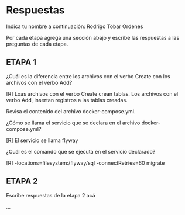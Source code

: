 # Respuestas

Indica tu nombre a continuación: 
Rodrigo Tobar Ordenes

Por cada etapa agrega una sección abajo y escribe las respuestas a las preguntas de cada etapa.

## ETAPA 1

¿Cuál es la diferencia entre los archivos con el verbo Create con los archivos con el verbo Add?

[R] Loas archivos con el verbo Create crean tablas. Los archivos con el verbo Add, insertan registros a las tablas creadas.

Revisa el contenido del archivo docker-compose.yml.

¿Cómo se llama el servicio que se declara en el archivo docker-compose.yml?

[R] El servicio se llama flyway

¿Cuál es el comando que se ejecuta en el servicio declarado?

[R] -locations=filesystem:/flyway/sql -connectRetries=60 migrate



## ETAPA 2

Escribe respuestas de la etapa 2 acá

...

